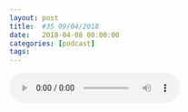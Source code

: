 ```yaml
---
layout: post
title:  #35 09/04/2018
date:   2018-04-08 00:00:00
categories: [podcast]
tags:
---
```

<audio src='http://feeds.soundcloud.com/stream/426891618-la-bulle-crypto-35-09042018a.mp3' autoplay='false' controls='true' />

Des questions à propos de l’épisode ? On a dit une bêtise ? Envie de partager et d’échanger ?
Rejoins nous sur notre communauté Telegram (https://t.me/joinchat/BPCby0LDFPYTUhYNDlILVg) ou par Twitter @labullecrypto.

Soutenez le podcast:
BTC: 1F8mSBpdVSYbW7S5w5zaFRtPkJGAjneFVN
LTC: LgKsmiwozmhH4XixzP9iUzHR3DBGtCuo7F
ETH (et autres tokens): 0xe390d66441D0144fd54bd82Bff96B94E7620196f

Newsletter: Ta dose crypto
https://mailchi.mp/674f3eb7f1f8/lundi-5-fvrier-le-vnzuela-prpare-son-ico

Youtube https://goo.gl/X4q3gt
Twitter twitter.com/labullecrypto 
RSS feeds.feedburner.com/labullecrypto
Telegram t.me/joinchat/BPCby0LDFPYTUhYNDlILVg
Soundcloud @la-bulle-crypto
iTunes itunes.apple.com/fr/podcast/la-bulle/id1281121446
Discord https://discord.gg/mgvXb8m

La Bulle Crypto est un podcast purement information à propos de l’univers des crypto b  monnaies. Toutes les information fournies durant cette épisode NE SONT PAS À PRENDRE COMME DES CONSEIL D’INVESTISSEMENT. La Bulle Crypto ne fournit pas de conseils d'investissement. 




LISTING

MEETUP

Power ledger au inspiring leader summit
https://docs.google.com/spreadsheets/d/19W4M7QXkydQ5aeLpMdwc9ZsC_FAYJGirg9PmuTSejDA/edit?ct=t%28Aimie_s_Template12_15_2017%29#gid=0 

stratis au Blockchain deli 
https://twitter.com/stratisplatform/status/971672045770760192 


FORK

Komodo airdrop 
https://komodoplatform.com/ 
. 

EOS airdrop
https://eosdac.io/tokens/ 


GENERAL

AbraXLitecoin
https://coindoo.com/smart-contracts-to-be-implemented-on-the-litecoin-network/


SolarisZeroCoin
https://bitcointalk.org/index.php?topic=1831629.msg27980543#msg27980543

Suncontract platform launch
https://twitter.com/sun_contract/status/969210085057712128

Ce que dit reddit
Patricl 200%
